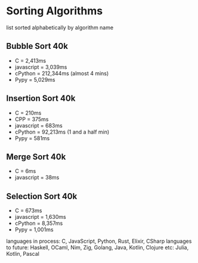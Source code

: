 # Sorting Algorithms

list sorted alphabetically by algorithm name

## Bubble Sort 40k

- C = 2,413ms
- javascript = 3,039ms
- cPython = 212,344ms (almost 4 mins)
- Pypy = 5,029ms

## Insertion Sort 40k

- C = 210ms
- CPP = 375ms
- javascript = 683ms
- cPython = 92,213ms (1 and a half min)
- Pypy = 581ms

## Merge Sort 40k

- C = 6ms
- javascript = 38ms

## Selection Sort 40k

- C = 673ms
- javascript = 1,630ms
- cPython = 8,357ms
- Pypy = 1,001ms

languages in process: C, JavaScript, Python, Rust, Elixir, CSharp
languages to future: Haskell, OCaml, Nim, Zig, Golang, Java, Kotlin, Clojure
etc: Julia, Kotlin, Pascal
